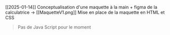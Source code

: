 [[2025-01-14]] Conceptualisation d'une maquette à la main + figma de la calculatrice
 -> [[MaquetteV1.png]]
Mise en place de la maquette en HTML et CSS
> Pas de Java Script pour le moment